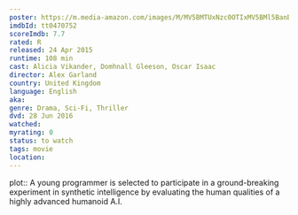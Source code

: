 ```yaml
---
poster: https://m.media-amazon.com/images/M/MV5BMTUxNzc0OTIxMV5BMl5BanBnXkFtZTgwNDI3NzU2NDE@._V1_SX300.jpg
imdbId: tt0470752
scoreImdb: 7.7
rated: R
released: 24 Apr 2015
runtime: 108 min
cast: Alicia Vikander, Domhnall Gleeson, Oscar Isaac
director: Alex Garland
country: United Kingdom
language: English
aka: 
genre: Drama, Sci-Fi, Thriller
dvd: 28 Jun 2016
watched: 
myrating: 0
status: to watch
tags: movie
location:
---
```


plot:: A young programmer is selected to participate in a ground-breaking experiment in synthetic intelligence by evaluating the human qualities of a highly advanced humanoid A.I.